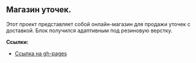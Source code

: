 Магазин уточек.
------
Этот проект представляет собой онлайн-магазин для продажи уточек с доставкой. 
Блок получился адаптивным под резиновую верстку.


__Cсылки:__
* [Ссылка на gh-pages](https://mikhailpoluboyarinov.github.io/duckshop/)

